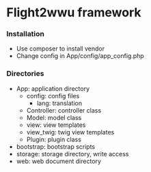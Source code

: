 # Flight2wwu framework

### Installation
 - Use composer to install vendor
 - Change config in App/config/app_config.php

### Directories
 - App: application directory
    - config: config files
      - lang: translation
    - Controller: controller class
    - Model: model class
    - view: view templates
    - view_twig: twig view templates
    - Plugin: plugin class
 - bootstrap: bootstrap scripts
 - storage: storage directory, write access
 - web: web document directory
